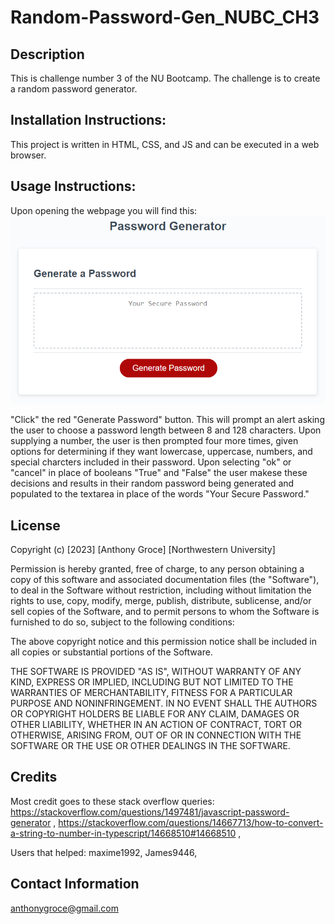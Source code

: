# Random-Password-Gen_NUBC_CH3

## Description
This is challenge number 3 of the NU Bootcamp.  The challenge is to create a random password generator.

## Installation Instructions:  
This project is written in HTML, CSS, and JS and can be executed in a web browser.

## Usage Instructions:
Upon opening the webpage you will find this:
![Picture of password generator webpage](./Assets/03-javascript-homework-demo.png)

"Click" the red "Generate Password" button.  This will prompt an alert asking the user to choose a password length between 8 and 128 characters.  Upon supplying a number, the user is then prompted four more times, given options for determining if they want lowercase, uppercase, numbers, and special charcters included in their password.  Upon selecting "ok" or "cancel" in place of booleans "True" and "False" the user makese these decisions and results in their random password being generated and populated to the textarea in place of the words "Your Secure Password."

## License

Copyright (c) [2023] [Anthony Groce] [Northwestern University]

Permission is hereby granted, free of charge, to any person obtaining a copy
of this software and associated documentation files (the "Software"), to deal
in the Software without restriction, including without limitation the rights
to use, copy, modify, merge, publish, distribute, sublicense, and/or sell
copies of the Software, and to permit persons to whom the Software is
furnished to do so, subject to the following conditions:

The above copyright notice and this permission notice shall be included in all
copies or substantial portions of the Software.

THE SOFTWARE IS PROVIDED "AS IS", WITHOUT WARRANTY OF ANY KIND, EXPRESS OR
IMPLIED, INCLUDING BUT NOT LIMITED TO THE WARRANTIES OF MERCHANTABILITY,
FITNESS FOR A PARTICULAR PURPOSE AND NONINFRINGEMENT. IN NO EVENT SHALL THE
AUTHORS OR COPYRIGHT HOLDERS BE LIABLE FOR ANY CLAIM, DAMAGES OR OTHER
LIABILITY, WHETHER IN AN ACTION OF CONTRACT, TORT OR OTHERWISE, ARISING FROM,
OUT OF OR IN CONNECTION WITH THE SOFTWARE OR THE USE OR OTHER DEALINGS IN THE
SOFTWARE.


## Credits

Most credit goes to these stack overflow queries:  https://stackoverflow.com/questions/1497481/javascript-password-generator , https://stackoverflow.com/questions/14667713/how-to-convert-a-string-to-number-in-typescript/14668510#14668510 , 

Users that helped:  maxime1992, James9446, 

## Contact Information

anthonygroce@gmail.com